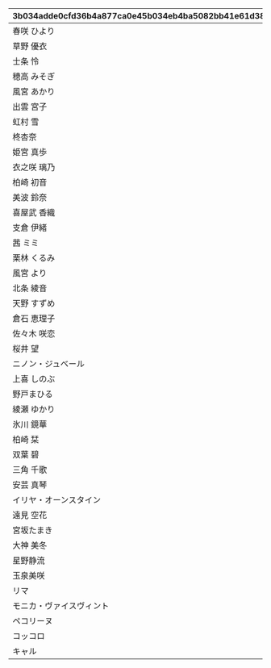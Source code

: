 |3b034adde0cfd36b4a877ca0e45b034eb4ba5082bb41e61d38da63989ef6d3fa|82ee5b3423cf7f99be0f8ceb4e114b9834a0ad0a6e7253ecdc053b8eef77dd22|0ff4268197b56a89c2a19ee5c24159a8c22922bd3d79e49574beaad676ef2ff7|81c9ebf905f5bd56a4bc2641d6dadfb2b3def0906ac12e48a88f0cf4df83b280|3310bae0cd206f2b601f21fff39345b983e0e99f899742002b7636677b6f024c|2d937eafa063f614d790fc71b4fe52d87d5f02ab3c2a8dafc21008caeece8e56|02301f80bc248c21385a72cde29b8fdc263f80bf3d1cbd1807c46aa1d74f4144|882762b57942594a56294e040903f98b8ba98871a9773a5cccb0785b8f7c8740|06529cce8158fb6b3265bd8be3c99f86415f29f242ccab25da5c32fd9bbb4afb|2a821435128fa5b5b017fe60d954a6e69a2f9db8c80fcfb34a5d6cfa4a4a343f|2a2d1e4083a6235fb26b891c3bb1f3131e6490d8a3f2a026fcad556209f5a441|7201efaa19a57679850df368ffc124a08e1c331aea4cf7c5292c8436c2adfb8f|8a302a41c6399c5eb617b76ab8d427affff9cb78ac7b3eb49f7b60036f3c80ca|ed66f6856e606ab83def026315b614f91fd7851a6801a1bc5839418ff9b58ee3|1270b89ab6863d5f0774d9e567346bf6d9bae5fef3b49858313a5cef803634b1|
| --- | --- | --- | --- | --- | --- | --- | --- | --- | --- | --- | --- | --- | --- | --- |
|春咲 ひより|1|2|お！\nあそこに困ってそうな人発見！|0|1|1.4|ねぇねぇ、騎士クン\n手伝ってあげようよ～|1|0|ヒヨリでっす♪\n元気いっぱいがんばるよ♪|0|0|1001|0|
|草野 優衣|1|2|大切な人を\n守れるようになりたい…って|0|1|1.4|わ、わたし、\nなに言ってるんだろ\nあはは…|1|0|みんなみたいに\nわたしも強くならなきゃ|0|0|1002|0|
|士条 怜|1|2|キミに必要な集中力と感性が|0|1|1.4|少しは磨かれると思いますよ。|1|0|フェンシングを始めてみては？|0|0|1003|0|
|穂高 みそぎ|1|2|今日はなにして遊ぶ？|0|1|1.5|みそぎはねぇ、\nかくれんぼやりたい！|1|0|ねぇ、にいちゃん！|0|0|1004|0|
|風宮 あかり|1|2|ねぇ…|0|1|1.4|私といっしょに…\nいかない？|1|0|風宮あかりです|0|0|1006|0|
|出雲 宮子|1|2|プリンたべたいのー|0|1|1.5|食べ物の恨みは怖いのー|1|0|出雲宮子なのー|0|0|1007|0|
|虹村 雪|1|2|キミもボクの美貌に\n吸い寄せられたんだね。|0|1|1.4|いいよ。\n見られることは運命さ…|1|0|ボクは虹村雪。|0|0|1008|0|
|柊杏奈|1|2|我が真名は\nアンネローゼ・フォン・シュテッヒパルム！|0|1|1.4|人呼んで「疾風の冥姫」!!|1|0|フッ…聞いて後悔するがいい！|0|0|1009|0|
|姫宮 真歩|1|2|うさぎさん、\n運命の王子はんに巡りあわせてくれて|0|1|1.5|ほんまおおきにやわ～♪|1|0|マホマホ王国のプリンセス、\nまほ姫どす|0|0|1010|0|
|衣之咲 璃乃|1|2|生き別れたお兄ちゃんを探して\n三千世界！|0|1|1.4|ここで会ったが\n100年目～！|1|0|衣之咲璃乃です！|0|0|1011|0|
|柏崎 初音|1|2|ち、超能力って…\n何のことかな～？|0|1|1.4|…って、お願い！\n誰にも言わないでおいて～！|1|0|私はハツネ、\n結構強いんだよ。\nきらーん☆|0|0|1012|0|
|美波 鈴奈|1|2|一応カリスマ読モJKやってまっす！|0|1|1.4|ヒデサイまぢ\nGF（グッドフィーリング）～♪|1|0|ちょす！\n美波鈴奈だよ～♪|0|0|1016|0|
|喜屋武 香織|1|2|東京は遊園地みたいなところさー|0|1|1.4|でも、沖縄もとってもいいとこさー|1|0|はいたーい。\n喜屋武香織さー。|0|0|1017|0|
|支倉 伊緒|1|2|先生って呼ばれるのは\nくすぐったいから|0|1|1.4|イオちゃんって呼んでね。|1|0|支倉伊緒です。|0|0|1018|0|
|茜 ミミ|1|2|あ！/\お兄ちゃ～ん\nまってよ～|0|1|1.5|ミミをおいてかないでぇ～|1|0|ふえ…？\nミミ、むずかしいこと\nよくわかんない…|0|0|1020|0|
|栗林 くるみ|1|2|あの……\nふぇ……|0|1|1.5|ふぇぇぇぇぇん……|1|0|あ…あの…えっと…\n栗…林…くるみ…です……|0|0|1021|0|
|風宮 より|1|2|こんな私に貴重な時間を\n割いていただき、|0|1|1.4|なんてありがとうございます！|1|0|風宮よりです。\nあああああ！|0|0|1022|0|
|北条 綾音|1|2|おにいちゃんどこいくの？\nえ？|0|1|1.5|私こっち行きたいー\nね、早く早くー|1|0|私、アヤネ！\nぷうきちと一緒についてってあげるね！|0|0|1023|0|
|天野 すずめ|1|2|ふ、不束者ですが\nどうぞ末永く…って、|0|1|1.4|これて何か違う…\nあああすみません！|1|0|わっ…わっ…私、\n天野すずめといいます！|0|0|1025|0|
|倉石 恵理子|1|2|あなたは…運命の……\n伴侶……|0|1|1.4|離しませんわ………\n絶対に…!!|1|0|……クスクス…私は\n…倉石恵理子……|0|0|1027|0|
|佐々木 咲恋|1|2|その無駄を省くことができれば、\nもっと余裕のある暮らしができるっ！|0|1|1.4|…そうでしょ？？|1|0|佐々木咲恋よ。\nねえ、世の中に無駄なことが\n多すぎると思わない？|0|0|1028|0|
|桜井 望|1|2|ぇっと…\nキミ、私のこと知らないの?!|0|1|1.4|あはは、\n私もまだまだだなぁ～|1|0|桜井望だよ！\nよろしくねっ|0|0|1029|0|
|ニノン・ジュベール|1|2|初めまして、\n私はニノン・ジュベール申すデス！|0|1|1.4|ショーグン、\nワタシと一緒に天下統一デース！|1|0|デケデケデンっ！|0|0|1030|0|
|上喜 しのぶ|1|2|でもって私の隣にいるのが……\nえ、見えない？|0|1|1.4|おかしいですね……|1|0|上喜しのぶです。\n手元のドクロが父です。|0|0|1031|0|
|野戸まひる|1|2|けんども\nそれには足りないモンが…|0|1|1.5|そう、\nオラのボケに突っ込める相方が…！|1|0|目指すはビッグな\nお笑い芸人だっぺ！|0|0|1033|0|
|綾瀬 ゆかり|1|2|ちょっと緊張しちゃって…|0|1|1.4|ちょ\nちょっと一杯飲んできます…！|1|0|あの…私…綾瀬ゆかりです…\nあの…ごめんなさい！|0|0|1034|0|
|氷川 鏡華|1|2|知らない人とは話しちゃいけないので|0|1|1.5|これ以上お話しすることは…\nないです！|1|0|氷川鏡華…です|0|0|1036|0|
|柏崎 栞|1|2|……あ、アラーム。|0|1|1.4|私体が弱いから、\n30分に一度休憩しないと\nいけないんです。|1|0|柏崎…栞です。|0|0|1038|0|
|双葉 碧|1|2|私、一人も友達がいなくて……|0|1|1.4|野に咲く花が、\n唯一の話相手です。|1|0|ふ、双葉碧です。|0|0|1040|0|
|三角 千歌|1|2|私の歌声で、\n皆さんが幸せになってくれたらいいなって…|0|1|1.4|そう思っています。|1|0|三角千歌です。|0|0|1042|0|
|安芸 真琴|1|2|あぁ？\nお前のそいつの仲間か？|0|1|1.4|う、疑ってすまなかったな…|1|0|安芸真琴だ。|0|0|1043|0|
|イリヤ・オーンスタイン|1|2|生けとし生ける全ての者よ！|0|1|1.4|わらわの偉大な力に\nひれ伏すがいい！\nはっはっは！|1|0|わらわこそは夜を総べる者！|0|0|1044|0|
|遠見 空花|1|2|ぐふふふふ……はっ！|0|1|1.4|ｌク、クウカに何かご用ですか!?|1|0|そこで騎士は妖精を乱暴に……|0|0|1045|0|
|宮坂たまき|1|2|自由気ままで♪\n寝て遊んで、食べてケンカして…|0|1|1.4|う～ん…\n猫ってホントに最高にゃ～♪|1|0|宮坂たまきにゃ♪\n猫はいいにゃよ？|0|0|1046|0|
|大神 美冬|1|2|それでは早速クエストに…|0|1|1.4|…と思ったら\nバイトの時間だ！\nまたあとでね！|1|0|大神美冬よ！|0|0|1048|0|
|星野静流|1|2|クエストもバトルも\n掃除も洗濯も|0|1|1.4|お姉ちゃんがぜ～んぶ\nやってあげるからね！|1|0|星野静流だよ！|0|0|1049|0|
|玉泉美咲|1|2|見ての通りの\nセクシー美少女で|0|1|1.5|学校では誰もが憧れる\nアイドル的な存在ってやつよ♪|1|0|アタシは玉泉美咲。|0|0|1050|0|
|リマ|1|2|？？？？|0|1|1.4|？？？？|1|0|？？？|0|0|1052|0|
|モニカ・ヴァイスヴィント|1|2|菓子でつろうなどと\n稚拙な策を……|0|1|1.5|そ、そこまでいうなら\nもらってやる|1|0|モニカ・ヴァイスヴィントだ。|0|0|1053|0|
|ペコリーヌ|1|2|菓子でつろうなどと\n稚拙な策を……|0|1|1.5|そ、そこまでいうなら\nもらってやる|1|0|モニカ・ヴァイスヴィントだ。|0|0|1058|0|
|コッコロ|1|2|菓子でつろうなどと\n稚拙な策を……|0|1|1.5|そ、そこまでいうなら\nもらってやる|1|0|モニカ・ヴァイスヴィントだ。|0|0|1059|0|
|キャル|1|2|菓子でつろうなどと\n稚拙な策を……|0|1|1.5|そ、そこまでいうなら\nもらってやる|1|0|モニカ・ヴァイスヴィントだ。|0|0|1060|0|